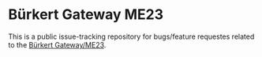 # Bürkert Gateway ME23

This is a public issue-tracking repository for bugs/feature requestes related to the [Bürkert Gateway/ME23](https://www.burkert.com/en/type/ME2X).
